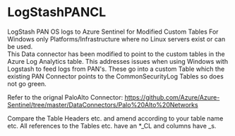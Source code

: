 # LogStashPANCL
LogStash PAN OS logs to Azure Sentinel for Modified Custom Tables
For Windows only Platforms/Infrastructure where no Linux servers exist or can be used.  
This Data connector has been modified to point to the custom tables in the Azure Log Analytics table.  This addresses issues when using Windows with Logstash to feed logs
from PAN's.  These go into a custom Table which the existing PAN Connector points to the CommonSecurityLog Tables so does not go green.

Refer to the orignal PaloAlto Connector:
https://github.com/Azure/Azure-Sentinel/tree/master/DataConnectors/Palo%20Alto%20Networks

Compare the Table Headers etc. and amend according to your table name etc.  All references to the Tables etc. have an *_CL and columns have _s.



